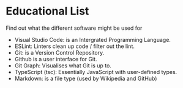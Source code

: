 # Educational List

Find out what the different software might be used for

- Visual Studio Code: is an Intergrated Programming Language.
- ESLint: Linters clean up code / filter out the lint.
- Git: is a Version Control Repository.
- Github is a user interface for Git.
- Git Graph: Visualises what Git is up to.
- TypeScript (tsc): Essentially JavaScript with user-defined types.
- Markdown: is a file type (used by Wikipedia and GitHub)
